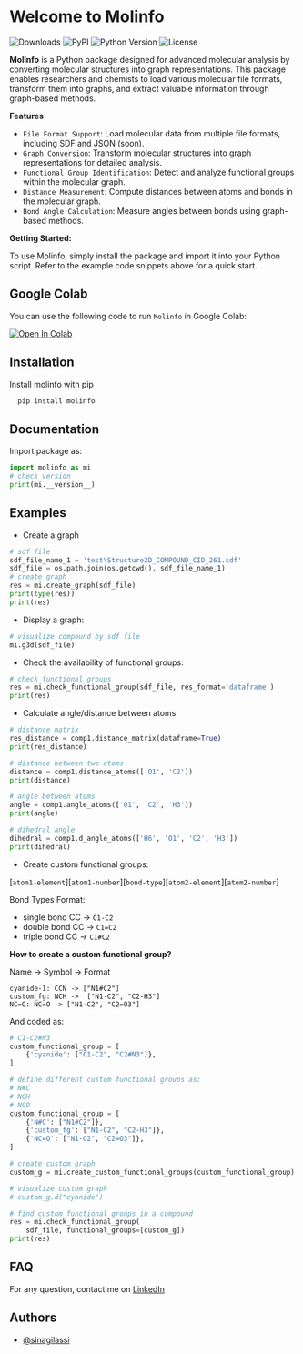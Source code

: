 # Welcome to Molinfo

![Downloads](https://img.shields.io/pypi/dm/Molinfo) ![PyPI](https://img.shields.io/pypi/v/Molinfo) ![Python Version](https://img.shields.io/pypi/pyversions/Molinfo.svg) ![License](https://img.shields.io/pypi/l/Molinfo)

**MolInfo** is a Python package designed for advanced molecular analysis by converting molecular structures into graph representations. This package enables researchers and chemists to load various molecular file formats, transform them into graphs, and extract valuable information through graph-based methods.

**Features**

* `File Format Support`: Load molecular data from multiple file formats, including SDF and JSON (soon).
* `Graph Conversion`: Transform molecular structures into graph representations for detailed analysis.
* `Functional Group Identification`: Detect and analyze functional groups within the molecular graph.
* `Distance Measurement`: Compute distances between atoms and bonds in the molecular graph.
* `Bond Angle Calculation`: Measure angles between bonds using graph-based methods.

**Getting Started:**

To use Molinfo, simply install the package and import it into your Python script. Refer to the example code snippets above for a quick start.


## Google Colab

You can use the following code to run `Molinfo` in Google Colab:

[![Open In Colab](https://colab.research.google.com/assets/colab-badge.svg)](https://colab.research.google.com/drive/1rQXg92p_jxviVfKJFf_-1qQwmOgrMLUD?usp=sharing)


## Installation

Install molinfo with pip

```python
  pip install molinfo
```

## Documentation

Import package as:

```python
import molinfo as mi
# check version
print(mi.__version__)
```

## Examples

* Create a graph

```python
# sdf file
sdf_file_name_1 = 'test\Structure2D_COMPOUND_CID_261.sdf'
sdf_file = os.path.join(os.getcwd(), sdf_file_name_1)
# create graph
res = mi.create_graph(sdf_file)
print(type(res))
print(res)
```

* Display a graph:

```python
# visualize compound by sdf file
mi.g3d(sdf_file)
```

* Check the availability of functional groups:

```python
# check functional groups
res = mi.check_functional_group(sdf_file, res_format='dataframe')
print(res)
```

* Calculate angle/distance between atoms

```python
# distance matrix
res_distance = comp1.distance_matrix(dataframe=True)
print(res_distance)

# distance between two atoms
distance = comp1.distance_atoms(['O1', 'C2'])
print(distance)

# angle between atoms
angle = comp1.angle_atoms(['O1', 'C2', 'H3'])
print(angle)

# dihedral angle
dihedral = comp1.d_angle_atoms(['H6', 'O1', 'C2', 'H3'])
print(dihedral)
```

* Create custom functional groups:

[`atom1-element`][`atom1-number`][`bond-type`][`atom2-element`][`atom2-number`]

Bond Types Format:

* single bond CC -> `C1-C2`   
* double bond CC -> `C1=C2`   
* triple bond CC -> `C1#C2` 

**How to create a custom functional group?**

Name ->  Symbol -> Format 

    cyanide-1: CCN -> ["N1#C2"]
    custom_fg: NCH ->  ["N1-C2", "C2-H3"]     
    NC=O: NC=O -> ["N1-C2", "C2=O3"]

And coded as:

```python
# C1-C2#N3
custom_functional_group = [
    {'cyanide': ["C1-C2", "C2#N3"]},
]

# define different custom functional groups as:
# N#C
# NCH
# NCO
custom_functional_group = [
    {'N#C': ["N1#C2"]},
    {'custom_fg': ["N1-C2", "C2-H3"]},
    {'NC=O': ["N1-C2", "C2=O3"]},
]

# create custom graph
custom_g = mi.create_custom_functional_groups(custom_functional_group)

# visualize custom graph
# custom_g.d("cyanide")

# find custom functional groups in a compound
res = mi.check_functional_group(
    sdf_file, functional_groups=[custom_g])
print(res)
```

## FAQ

For any question, contact me on [LinkedIn](https://www.linkedin.com/in/sina-gilassi/) 


## Authors

- [@sinagilassi](https://www.github.com/sinagilassi)
